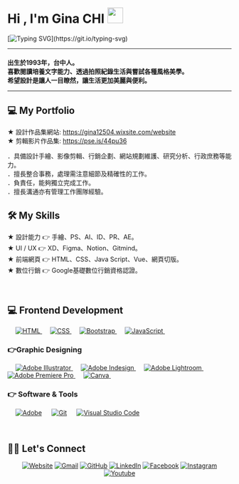 <h1>Hi , I'm Gina CHI <img src="https://media.giphy.com/media/hvRJCLFzcasrR4ia7z/giphy.gif" width="35"></h1>

[![Typing SVG](https://readme-typing-svg.herokuapp.com?font=Noto+Sans+Traditional+Chinese&color=9F501B&width=800&lines=I+am+a+Designer%2C+Problem+Solver+and+a+Communicator.;%E2%80%8BLet's+Solve+problems+with+gorgeous%2C+user-centric+Design.)](https://git.io/typing-svg)
<hr/>
<h4>出生於1993年，台中人。<br>
喜歡閱讀培養文字能力、透過拍照紀錄生活與嘗試各種風格美學。<br>
希望設計是讓人一目瞭然，讓生活更加美麗與便利。<br>
<hr>
  
  ## 💻 My Portfolio <br>

★ 設計作品集網站: https://gina12504.wixsite.com/website <br>
★ 剪輯影片作品集: https://pse.is/44pu36 <br>

．具備設計手繪、影像剪輯、行銷企劃、網站規劃維護、研究分析、行政庶務等能力。<br>
．擅長整合事務，處理需注意細節及精確性的工作。<br>
．負責任，能夠獨立完成工作。<br>
．擅長溝通亦有管理工作團隊經驗。<br>
  
 ## 🛠️ My Skills <br>
  
★ 設計能力 👉 手繪、PS、AI、ID、PR、AE。<br>
★ UI / UX 👉 XD、Figma、Notion、Gitmind。<br>
★ 前端網頁 👉 HTML、CSS、Java Script、Vue、網頁切版。<br>
★ 數位行銷 👉 Google基礎數位行銷資格認證。<br>

</h4>
<br>

## 💻 Frontend Development

<p align="left"> 
  &emsp; 
  <a href="https://www.w3.org/html/" target="_blank"> 
   <img alt="HTML" src="https://img.shields.io/badge/HTML5%20-%23E34F26.svg?logo=html5&logoColor=white">
  </a>   
  &emsp;
  <a href="https://www.w3schools.com/css/" target="_blank">
    <img alt="CSS" src="https://img.shields.io/badge/CSS%20-%231572B6.svg?logo=css3&logoColor=white">
  </a> 
   &emsp;
  <a href="https://getbootstrap.com" target="_blank"> 
    <img alt="Bootstrap" src="https://img.shields.io/badge/Bootstrap-%23563D7C.svg?style=flat&logo=bootstrap&logoColor=white"/>
  </a>
&emsp; 
   <a href="https://developer.mozilla.org/en-US/docs/Web/JavaScript" target="_blank"> 
     <img alt="JavaScript" src="https://img.shields.io/badge/JavaScript%20-%23F7DF1E.svg?logo=javascript&logoColor=black">
   </a>
  &emsp;
</p>

  
### 👉Graphic Designing
<p align="left">
  &emsp;  
   <a href="https://www.adobe.com/in/products/illustrator.html" target="_blank"> 
    <img alt="Adobe Illustrator" src="https://img.shields.io/badge/Adobe%20Illustrator-FF9A00?style=flat&logo=adobe%20illustrator&logoColor=white"/>
  </a> 
 &emsp;  
  <a href="https://www.adobe.com/in/products/indesign.html" target="_blank"> 
    <img alt="Adobe Indesign" src="https://img.shields.io/badge/Adobe%20InDesign-FF3366?style=flat&logo=Adobe%20InDesign&logoColor=white"/> 
  </a> 
    &emsp;
  <a href="https://www.adobe.com/in/products/photoshop-lightroom.html" target="_blank"> 
    <img alt="Adobe Lightroom" src="https://img.shields.io/badge/Adobe%20Lightroom-31A8FF?style=flat&logo=Adobe%20Lightroom&logoColor=white"/>
  </a>
   &emsp;
  <a href="https://www.adobe.com/in/products/premiere.html" target="_blank"> 
   <img alt="Adobe Premiere Pro" src="https://img.shields.io/badge/Adobe%20Premiere%20Pro-9999FF?style=flate&logo=Adobe%20Premiere%20Pro&logoColor=white"/>
  </a>
    &emsp;
  <a href="#">
  	<img alt="Canva" src="https://img.shields.io/badge/Canva-%2300C4CC.svg?style=flat&logo=Canva&logoColor=white"/>
  </a>
&emsp; 
 </p>

### 👉 Software & Tools

<p>
  &emsp;
    <a href="#"><img alt="Adobe" src="https://img.shields.io/badge/Adobe%20-%23FF0000.svg?logo=adobe&logoColor=white"></a>
  &emsp;
    <a href="#"><img alt="Git" src="https://img.shields.io/badge/Git%20-%23F05033.svg?logo=git&logoColor=white"></a>
&emsp;
    <a href="#"><img alt="Visual Studio Code" src="https://img.shields.io/badge/Visual%20Studio%20Code-0078d7.svg?logo=visual-studio-code&logoColor=white"></a>
  &emsp;
</p>

<br/>

## 🙋‍♀️ Let's Connect

<p align="center">
  <a href="https://gina12504.wixsite.com/website"><img src="https://img.icons8.com/bubbles/50/000000/web.png" alt="Website"/></a>
	<a href="mailto:gina12504@gmail.com"><img src="https://img.icons8.com/bubbles/50/000000/gmail.png" alt="Gmail"/></a>
	<a href="https://github.com/ChienchiaC"><img src="https://img.icons8.com/bubbles/50/000000/github.png" alt="GitHub"/></a>
	<a href="https://linkedin.com/in/chien-chia-chi-44104392/"><img src="https://img.icons8.com/bubbles/50/000000/linkedin.png" alt="LinkedIn"/></a>
	<a href="https://www.facebook.com/chienchia.chi.7"><img src="https://img.icons8.com/bubbles/50/000000/facebook-new.png" alt="Facebook"/></a>
	<a href="https://instagram.com/chienchia.chi"><img src="https://img.icons8.com/bubbles/50/000000/instagram.png" alt="Instagram"/></a>
	<a href="https://youtube.com/playlist?list=PLuTDV7aiIg2lWajRIVJ8XoXSZlZb9HHWS"><img src="https://img.icons8.com/bubbles/50/000000/youtube.png" alt="Youtube"/></a>
	
</p>

<!--img align="right" alt="Coding" width="450" src="https://camo.githubusercontent.com/6607041227d81f650340ff070cc2843518acad359b57e5bb054a9fb7127aa041/68747470733a2f2f63646e2e6472696262626c652e636f6d2f75736572732f323634363432332f73637265656e73686f74732f353530373139362f636f6d70757465722e676966" data-canonical-src="https://cdn.dribbble.com/users/2646423/screenshots/5507196/computer.gif" style="max-width:100%;"/-->
